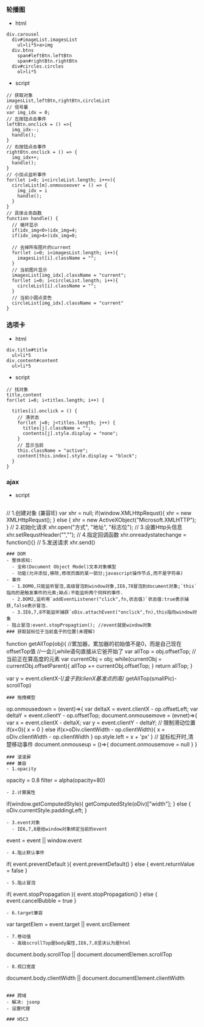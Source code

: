 ### 轮播图

- html
```
div.carousel
  div#imageList.imagesList 
    ul>li*5>a>img
  div.btns
    span#leftBtn.leftBtn
    span#rightBtn.rightBtn
  div#circles.circles
    ol>li*5
```
- script
```
// 获取对象
imagesList,leftBtn,rightBtn,circleList
// 信号量
var img_idx = 0;
// 左按钮点击事件
leftBtn.onclick = () =>{
  img_idx--;
  handle();
}
// 右按钮点击事件
rightBtn.onclick = () => {
  img_idx++;
  handle();
}
// 小加点监听事件
for(let i=0; i<circleList.length; i++>){
  circleList[m].onmouseover = () => {
    img_idx = i
    handle();
  }
}
// 具体业务函数
function handle() {
  // 循环显示
  if(idx_img<0>)idx_img=4;
  if(idx_img>4>)idx_img=0;

  // 去掉所有图片的current
  for(let i=0; i<imagesList.length; i++){
    imagesList[i].className = "";
  }
  // 当前图片显示
  imagesList[img_idx].className = "current";
  for(let i=0; i<circleList.length; i++){
    circleList[i].className = "";
  }
  // 当前小圆点变色
  circleList[img_idx].className = "current"
}
```
### 选项卡
- html
```
div.title#title
  ul>li*5
div.content#content
  ul>li*5
```
- script
```
// 找对象
title,content
for(let i=0; i<titles.length; i++) {

  titles[i].onclick = () {
    // 清状态
    for(let j=0; j<titles.length; j++) {
      titles[j].className = "";
      contents[j].style.display = "none";
    }
    // 显示当前
    this.className = "active";
    content[this.index].style.display = "block";
  }
}
```

### ajax
- script
```
```
// 1.创建对象 (兼容IE)
var xhr = null;
if(window.XMLHttpRequst){
  xhr = new XMLHttpRequst();
} else {
  xhr = new ActiveXObject("Microsoft.XMLHTTP");
}
// 2.初始化请求
xhr.open("方式", "地址", "标志位");
// 3.设置Http头信息
xhr.setRequstHeader("","");
// 4.指定回调函数
xhr.onreadystatechange = function(){}
// 5.发送请求
xhr.send()  
```
### DOM
- 整体感知:
  - 全称(Document Object Model)文本对象模型
  - 功能(允许添加,移除,修改页面的某一部分;javascript操作节点,而不是字符串)
- 事件
  - 1.DOM0,只能监听冒泡,高级冒泡到window对象,IE6,78冒泡到document对象;`this`指向的是触发事件的元素;缺点:不能监听两个同样的事件.
  - 2.DOM2,监听用`addEventListener("click",fn,状态值)`状态值:true表示捕获,false表示冒泡.
  - 3.IE6,7,8不能监听捕获`oDiv.attachEvent("onclick",fn),this指向window对象
- 阻止冒泡:event.stopPropagtion(); //event就是window对象
### 获取鼠标位于当前盒子的位置(未理解)
```
function getAllTop(obj){
  //累加器，累加器的初始值不是0，而是自己现在offsetTop值
  //一会儿while语句直接从它爸开始了
  var allTop = obj.offsetTop;
  //当前正在算高度的元素
  var currentObj = obj;
  while(currentObj = currentObj.offsetParent){
    allTop += currentObj.offsetTop;
  }
  return allTop;
}

var y = event.clientX-(/*盒子到clienX基准点的高*/ getAllTop(smallPic)-scrollTop)
```
### 拖拽模型
```
op.onmousedown = (event)=>{
  var deltaX = event.clientX - op.offsetLeft;
  var deltaY = event.clientY - op.offsetTop;
  document.onmousemove = (evnet)=>{
    var x = event.clientX - deltaX;
    var y = event.clientY - deltaY;
    // 限制滑动位置
    if(x<0){
      x = 0
    } else if(x>oDiv.clientWidth - op.clientWidth){
      x = oDiv.clientWidth - op.clientWidth
    }
    op.style.left = x + 'px'
  }
  // 鼠标松开时,清楚移动事件
  document.onmouseup = ()=>{
    document.onmousemove = null
  }
}
```
### 滚滚屏
### 兼容
- 1.opacity 
```
opacity = 0.8
filter = alpha(opacity=80)
```
- 2.计算属性
```
if(window.getComputedStyle){
  getComputedStyle(oDiv)["width"]; 
} else {
  oDiv.currentStyle.paddingLeft;
}
```
- 3.event对象
  - IE6,7,8是给window对象绑定当前的event
```
event = event || window.event
```
- 4.阻止默认事件
```
  if( event.preventDefault ){
    event.preventDefault()
  } else {
    event.returnValue = false
  }
```
- 5.阻止冒泡
```
  if( event.stopPropagation ){
    event.stopPropagation()
  } else {
    event.cancelBubble = true
  }
```
- 6.target兼容
```
var targetElem = event.target || event.srcElement
```
- 7.卷动值
  - 高级scrollTop是body属性,IE6,7,8坚决认为是html
```
document.body.scrollTop || document.documentElemen.scrollTop
```
- 8.视口宽度
```
document.body.clientWidth || document.documentElement.clientWidth
```

### 跨域
- 解决: jsonp
- 设置代理

### H5C3
